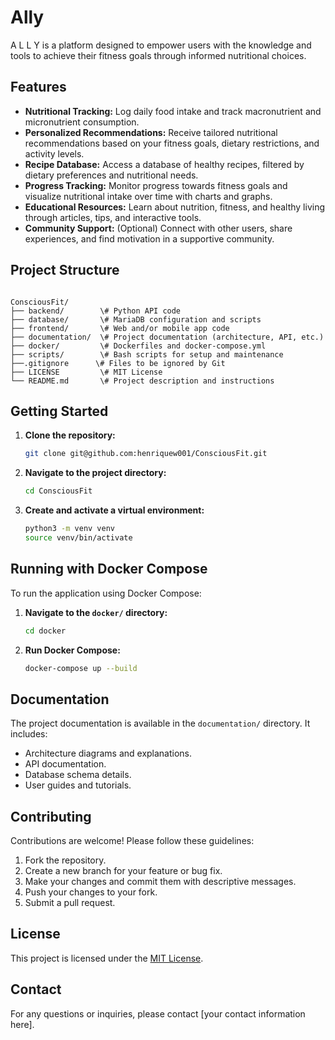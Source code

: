 # Ally

A L L Y is a platform designed to empower users with the knowledge and tools to achieve their fitness goals through informed nutritional choices.

## Features

* **Nutritional Tracking:** Log daily food intake and track macronutrient and micronutrient consumption.
* **Personalized Recommendations:** Receive tailored nutritional recommendations based on your fitness goals, dietary restrictions, and activity levels.
* **Recipe Database:** Access a database of healthy recipes, filtered by dietary preferences and nutritional needs.
* **Progress Tracking:** Monitor progress towards fitness goals and visualize nutritional intake over time with charts and graphs.
* **Educational Resources:** Learn about nutrition, fitness, and healthy living through articles, tips, and interactive tools.
* **Community Support:** (Optional) Connect with other users, share experiences, and find motivation in a supportive community.

## Project Structure

```

ConsciousFit/
├── backend/        \# Python API code
├── database/       \# MariaDB configuration and scripts
├── frontend/       \# Web and/or mobile app code
├── documentation/  \# Project documentation (architecture, API, etc.)
├── docker/         \# Dockerfiles and docker-compose.yml
├── scripts/        \# Bash scripts for setup and maintenance
├──.gitignore      \# Files to be ignored by Git
├── LICENSE         \# MIT License
└── README.md       \# Project description and instructions

```

## Getting Started

1. **Clone the repository:**

   ```bash
   git clone git@github.com:henriquew001/ConsciousFit.git
   ```

2.  **Navigate to the project directory:**

    ```bash
    cd ConsciousFit
    ```

4.  **Create and activate a virtual environment:**

    ```bash
    python3 -m venv venv
    source venv/bin/activate
    ```

## Running with Docker Compose

To run the application using Docker Compose:

1.  **Navigate to the `docker/` directory:**

    ```bash
    cd docker
    ```

2.  **Run Docker Compose:**

    ```bash
    docker-compose up --build
    ```

## Documentation

The project documentation is available in the `documentation/` directory. It includes:

  * Architecture diagrams and explanations.
  * API documentation.
  * Database schema details.
  * User guides and tutorials.

## Contributing

Contributions are welcome\! Please follow these guidelines:

1.  Fork the repository.
2.  Create a new branch for your feature or bug fix.
3.  Make your changes and commit them with descriptive messages.
4.  Push your changes to your fork.
5.  Submit a pull request.

## License

This project is licensed under the [MIT License](LICENSE).

## Contact

For any questions or inquiries, please contact [your contact information here].
